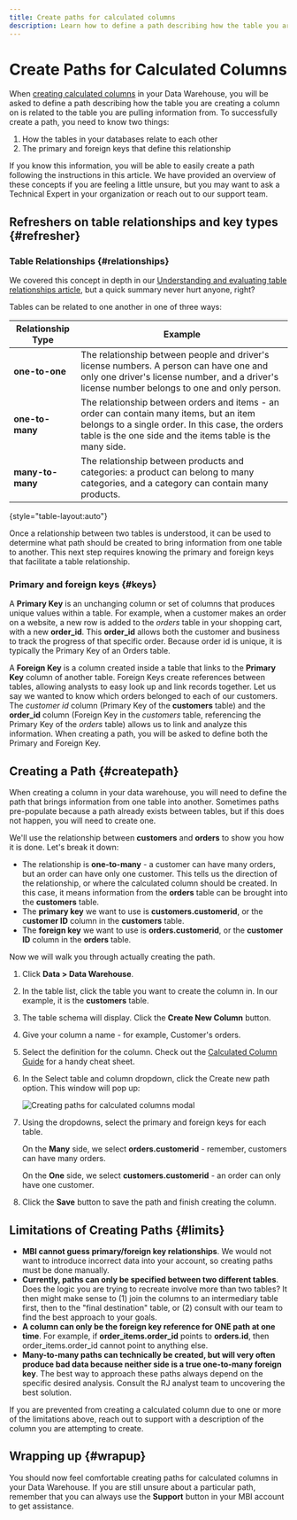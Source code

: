 ```yaml
---
title: Create paths for calculated columns
description: Learn how to define a path describing how the table you are creating a column on is related to the table you are pulling information from.
---
```

# Create Paths for Calculated Columns

When [creating calculated columns](../data-warehouse-mgr/creating-calculated-columns.md) in your Data Warehouse, you will be asked to define a path describing how the table you are creating a column on is related to the table you are pulling information from. To successfully create a path, you need to know two things:

1. How the tables in your databases relate to each other
1. The primary and foreign keys that define this relationship

If you know this information, you will be able to easily create a path following the instructions in this article. We have provided an overview of these concepts if you are feeling a little unsure, but you may want to ask a Technical Expert in your organization or reach out to our support team.

## Refreshers on table relationships and key types {#refresher}

### Table Relationships {#relationships}

We covered this concept in depth in our [Understanding and evaluating table relationships article](../data-analyst/data-warehouse-mgr/table-relationships.md), but a quick summary never hurt anyone, right?

Tables can be related to one another in one of three ways:

| **Relationship Type** | **Example** |
|-----|-----|
| **one-to-one** | The relationship between people and driver's license numbers. A person can have one and only one driver's license number, and a driver's license number belongs to one and only person. |
| **one-to-many** | The relationship between orders and items - an order can contain many items, but an item belongs to a single order. In this case, the orders table is the one side and the items table is the many side. |
| **many-to-many** | The relationship between products and categories: a product can belong to many categories, and a category can contain many products. |

{style="table-layout:auto"}

Once a relationship between two tables is understood, it can be used to determine what path should be created to bring information from one table to another. This next step requires knowing the primary and foreign keys that facilitate a table relationship.

### Primary and foreign keys {#keys}

A **Primary Key** is an unchanging column or set of columns that produces unique values within a table. For example, when a customer makes an order on a website, a new row is added to the _orders_ table in your shopping cart, with a new **order_id**. This **order_id** allows both the customer and business to track the progress of that specific order. Because order id is unique, it is typically the Primary Key of an Orders table.

A **Foreign Key** is a column created inside a table that links to the **Primary Key** column of another table. Foreign Keys create references between tables, allowing analysts to easy look up and link records together. Let us say we wanted to know which orders belonged to each of our customers. The _customer id_ column (Primary Key of the **customers** table) and the **order_id** column (Foreign Key in the _customers_ table, referencing the Primary Key of the _orders_ table) allows us to link and analyze this information. When creating a path, you will be asked to define both the Primary and Foreign Key.

## Creating a Path {#createpath}

When creating a column in your data warehouse, you will need to define the path that brings information from one table into another. Sometimes paths pre-populate because a path already exists between tables, but if this does not happen, you will need to create one.

We'll use the relationship between **customers** and **orders** to show you how it is done. Let's break it down:

* The relationship is **one-to-many** - a customer can have many orders, but an order can have only one customer. This tells us the direction of the relationship, or where the calculated column should be created. In this case, it means information from the **orders** table can be brought into the **customers** table.
* The **primary key** we want to use is **customers.customerid**, or the c**ustomer ID** column in the **customers** table.
* The **foreign key** we want to use is **orders.customerid**, or the **customer ID** column in the **orders** table.

Now we will walk you through actually creating the path.

1. Click **Data > Data Warehouse**.
1. In the table list, click the table you want to create the column in. In our example, it is the **customers** table.
1. The table schema will display. Click the **Create New Column** button.
1. Give your column a name - for example, Customer's orders.
1. Select the definition for the column. Check out the [Calculated Column Guide](../data-warehouse-mgr/creating-calculated-columns.md) for a handy cheat sheet.
1. In the Select table and column dropdown, click the Create new path option. This window will pop up:

    ![Creating paths for calculated columns modal](../../mbi/assets/Creating_Paths_modal.png)<!--{:.zoom}-->

1. Using the dropdowns, select the primary and foreign keys for each table.

     On the **Many** side, we select **orders.customerid** - remember, customers can have many orders.

     On the **One** side, we select **customers.customerid** - an order can only have one customer.
1. Click the **Save** button to save the path and finish creating the column.

## Limitations of Creating Paths {#limits}

* **MBI cannot guess primary/foreign key relationships**. We would not want to introduce incorrect data into your account, so creating paths must be done manually.
* **Currently, paths can only be specified between two different tables**. Does the logic you are trying to recreate involve more than two tables? It then might make sense to (1) join the columns to an intermediary table first, then to the "final destination" table, or (2) consult with our team to find the best approach to your goals.
* **A column can only be the foreign key reference for ONE path at one time**. For example, if **order_items.order_id** points to **orders.id**, then order_items.order_id cannot point to anything else.
* **Many-to-many paths can technically be created, but will very often produce bad data because neither side is a true one-to-many foreign key**. The best way to approach these paths always depend on the specific desired analysis. Consult the RJ analyst team to uncovering the best solution.

If you are prevented from creating a calculated column due to one or more of the limitations above, reach out to support with a description of the column you are attempting to create.

## Wrapping up {#wrapup}

You should now feel comfortable creating paths for calculated columns in your Data Warehouse. If you are still unsure about a particular path, remember that you can always use the **Support** button in your MBI account to get assistance.
